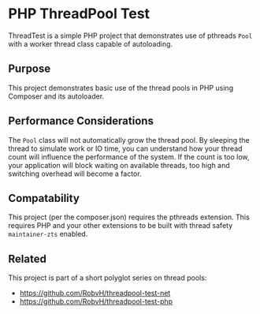 PHP ThreadPool Test
==
ThreadTest is a simple PHP project that demonstrates use of pthreads `Pool` with a worker thread class capable of autoloading.   

Purpose
-
This project demonstrates basic use of the thread pools in PHP using Composer and its autoloader.

Performance Considerations
-
The `Pool` class will not automatically grow the thread pool. By sleeping the thread to simulate work or IO time, you can understand how your thread count will influence the performance of the system. If the count is too low, your application will block waiting on available threads, too high and switching overhead will become a factor.

Compatability
-
This project (per the composer.json) requires the pthreads extension. This requires PHP and your other extensions to be built with thread safety `maintainer-zts` enabled. 

Related
-
This project is part of a short polyglot series on thread pools:

* https://github.com/RobvH/threadpool-test-net
* https://github.com/RobvH/threadpool-test-php
